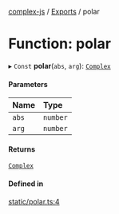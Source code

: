 [complex-js](../README.md) / [Exports](../modules.md) / polar

# Function: polar

▸ `Const` **polar**(`abs`, `arg`): [`Complex`](../classes/Complex.md)

#### Parameters

| Name | Type |
| :------ | :------ |
| `abs` | `number` |
| `arg` | `number` |

#### Returns

[`Complex`](../classes/Complex.md)

#### Defined in

[static/polar.ts:4](https://github.com/patrickroberts/complex/blob/master/src/static/polar.ts#L4)

